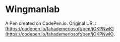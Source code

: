 # Wingmanlab

A Pen created on CodePen.io. Original URL: [https://codepen.io/fahademeriosoft/pen/jOKPNwK](https://codepen.io/fahademeriosoft/pen/jOKPNwK).

